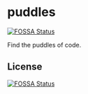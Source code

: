 # puddles
[![FOSSA Status](https://app.fossa.io/api/projects/git%2Bgithub.com%2Fsheltonsuen%2Fpuddles.svg?type=shield)](https://app.fossa.io/projects/git%2Bgithub.com%2Fsheltonsuen%2Fpuddles?ref=badge_shield)

Find the puddles of code.


## License
[![FOSSA Status](https://app.fossa.io/api/projects/git%2Bgithub.com%2Fsheltonsuen%2Fpuddles.svg?type=large)](https://app.fossa.io/projects/git%2Bgithub.com%2Fsheltonsuen%2Fpuddles?ref=badge_large)